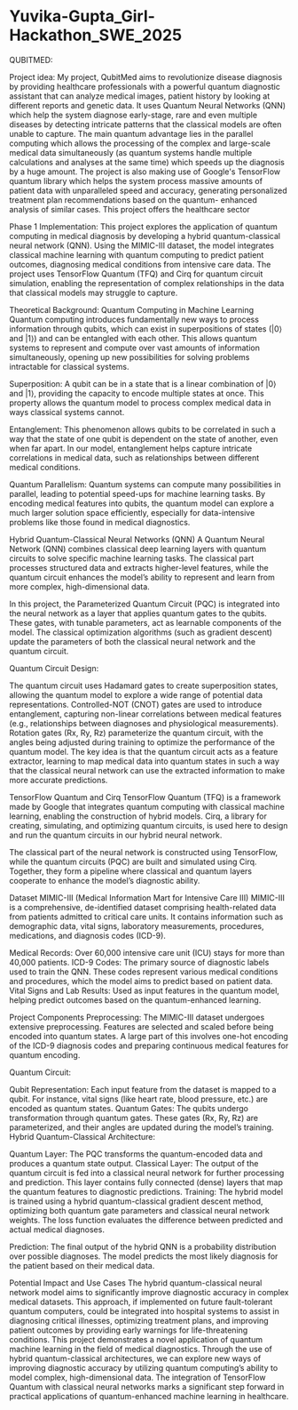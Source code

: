 # Yuvika-Gupta_Girl-Hackathon_SWE_2025
QUBITMED:

Project idea: 
My project, QubitMed aims to revolutionize disease diagnosis by providing healthcare professionals with a powerful quantum
diagnostic assistant that can analyze medical images, patient history by looking at different reports and genetic data. It uses Quantum Neural Networks (QNN) which help the system diagnose early-stage, rare and even multiple diseases by detecting
intricate patterns that the classical models are often unable to capture. The main quantum advantage lies in the parallel
computing which allows the processing of the complex and large-scale medical data simultaneously (as quantum systems handle
multiple calculations and analyses at the same time) which speeds up the diagnosis by a huge amount. The project is also making
use of Google's TensorFlow quantum library which helps the system process massive amounts of patient data with unparalleled
speed and accuracy, generating personalized treatment plan recommendations based on the quantum- enhanced analysis of
similar cases. This project offers the healthcare sector

Phase 1 Implementation:
This project explores the application of quantum computing in medical diagnosis by developing a hybrid quantum-classical neural network (QNN). Using the MIMIC-III dataset, the model integrates classical machine learning with quantum computing to predict patient outcomes, diagnosing medical conditions from intensive care data. The project uses TensorFlow Quantum (TFQ) and Cirq for quantum circuit simulation, enabling the representation of complex relationships in the data that classical models may struggle to capture.

Theoretical Background:
Quantum Computing in Machine Learning
Quantum computing introduces fundamentally new ways to process information through qubits, which can exist in superpositions of states (|0⟩ and |1⟩) and can be entangled with each other. This allows quantum systems to represent and compute over vast amounts of information simultaneously, opening up new possibilities for solving problems intractable for classical systems.

Superposition: A qubit can be in a state that is a linear combination of |0⟩ and |1⟩, providing the capacity to encode multiple states at once. This property allows the quantum model to process complex medical data in ways classical systems cannot.

Entanglement: This phenomenon allows qubits to be correlated in such a way that the state of one qubit is dependent on the state of another, even when far apart. In our model, entanglement helps capture intricate correlations in medical data, such as relationships between different medical conditions.

Quantum Parallelism: Quantum systems can compute many possibilities in parallel, leading to potential speed-ups for machine learning tasks. By encoding medical features into qubits, the quantum model can explore a much larger solution space efficiently, especially for data-intensive problems like those found in medical diagnostics.

Hybrid Quantum-Classical Neural Networks (QNN)
A Quantum Neural Network (QNN) combines classical deep learning layers with quantum circuits to solve specific machine learning tasks. The classical part processes structured data and extracts higher-level features, while the quantum circuit enhances the model’s ability to represent and learn from more complex, high-dimensional data.

In this project, the Parameterized Quantum Circuit (PQC) is integrated into the neural network as a layer that applies quantum gates to the qubits. These gates, with tunable parameters, act as learnable components of the model. The classical optimization algorithms (such as gradient descent) update the parameters of both the classical neural network and the quantum circuit.

Quantum Circuit Design:

The quantum circuit uses Hadamard gates to create superposition states, allowing the quantum model to explore a wide range of potential data representations.
Controlled-NOT (CNOT) gates are used to introduce entanglement, capturing non-linear correlations between medical features (e.g., relationships between diagnoses and physiological measurements).
Rotation gates (Rx, Ry, Rz) parameterize the quantum circuit, with the angles being adjusted during training to optimize the performance of the quantum model.
The key idea is that the quantum circuit acts as a feature extractor, learning to map medical data into quantum states in such a way that the classical neural network can use the extracted information to make more accurate predictions.

TensorFlow Quantum and Cirq
TensorFlow Quantum (TFQ) is a framework made by Google that integrates quantum computing with classical machine learning, enabling the construction of hybrid models. Cirq, a library for creating, simulating, and optimizing quantum circuits, is used here to design and run the quantum circuits in our hybrid neural network.

The classical part of the neural network is constructed using TensorFlow, while the quantum circuits (PQC) are built and simulated using Cirq. Together, they form a pipeline where classical and quantum layers cooperate to enhance the model’s diagnostic ability.

Dataset
MIMIC-III (Medical Information Mart for Intensive Care III)
MIMIC-III is a comprehensive, de-identified dataset comprising health-related data from patients admitted to critical care units. It contains information such as demographic data, vital signs, laboratory measurements, procedures, medications, and diagnosis codes (ICD-9).

Medical Records: Over 60,000 intensive care unit (ICU) stays for more than 40,000 patients.
ICD-9 Codes: The primary source of diagnostic labels used to train the QNN. These codes represent various medical conditions and procedures, which the model aims to predict based on patient data.
Vital Signs and Lab Results: Used as input features in the quantum model, helping predict outcomes based on the quantum-enhanced learning.

Project Components
Preprocessing: The MIMIC-III dataset undergoes extensive preprocessing. Features are selected and scaled before being encoded into quantum states. A large part of this involves one-hot encoding of the ICD-9 diagnosis codes and preparing continuous medical features for quantum encoding.

Quantum Circuit:

Qubit Representation: Each input feature from the dataset is mapped to a qubit. For instance, vital signs (like heart rate, blood pressure, etc.) are encoded as quantum states.
Quantum Gates: The qubits undergo transformation through quantum gates. These gates (Rx, Ry, Rz) are parameterized, and their angles are updated during the model’s training.
Hybrid Quantum-Classical Architecture:

Quantum Layer: The PQC transforms the quantum-encoded data and produces a quantum state output.
Classical Layer: The output of the quantum circuit is fed into a classical neural network for further processing and prediction. This layer contains fully connected (dense) layers that map the quantum features to diagnostic predictions.
Training: The hybrid model is trained using a hybrid quantum-classical gradient descent method, optimizing both quantum gate parameters and classical neural network weights. The loss function evaluates the difference between predicted and actual medical diagnoses.

Prediction: The final output of the hybrid QNN is a probability distribution over possible diagnoses. The model predicts the most likely diagnosis for the patient based on their medical data.

Potential Impact and Use Cases
The hybrid quantum-classical neural network model aims to significantly improve diagnostic accuracy in complex medical datasets. This approach, if implemented on future fault-tolerant quantum computers, could be integrated into hospital systems to assist in diagnosing critical illnesses, optimizing treatment plans, and improving patient outcomes by providing early warnings for life-threatening conditions.
This project demonstrates a novel application of quantum machine learning in the field of medical diagnostics. Through the use of hybrid quantum-classical architectures, we can explore new ways of improving diagnostic accuracy by utilizing quantum computing’s ability to model complex, high-dimensional data. The integration of TensorFlow Quantum with classical neural networks marks a significant step forward in practical applications of quantum-enhanced machine learning in healthcare.

